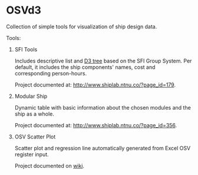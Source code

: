 # OSVd3

Collection of simple tools for visualization of ship design data.

Tools:

1. SFI Tools
	
	Includes descriptive list and [D3 tree](https://bl.ocks.org/mbostock/4339083) based on the SFI Group System. Per default, it includes the ship components' names, cost and corresponding person-hours.
	
	Project documented at: http://www.shiplab.ntnu.co/?page_id=179.
	
2. Modular Ship
	
	Dynamic table with basic information about the chosen modules and the ship as a whole.
	
	Project documented at: http://www.shiplab.ntnu.co/?page_id=356.
	
3. OSV Scatter Plot
	
	Scatter plot and regression line automatically generated from Excel OSV register input.
	
	Project documented on [wiki](https://github.com/icarofonseca/ShipLab/wiki).
